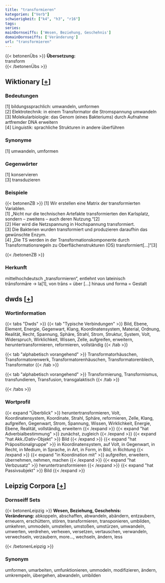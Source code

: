 ```yaml
---
title: "transformieren"
kategorien: ["Verb"]
schwierigkeit: ["k4", "h3", "r16"]
tags:
series:
mainDornseiffs: ['Wesen, Beziehung, Geschehnis']
domainDornseiffs: ['Veränderung']
url: "transformieren"
---
```


{{< betonenÜbs >}}
**Übersetzung:**  
transform  
{{< /betonenÜbs >}}

## Wiktionary [[+](https://de.wiktionary.org/wiki/transformieren)]

### Bedeutungen
[1] bildungssprachlich: umwandeln, umformen  
[2] Elektrotechnik: in einem Transformator die Stromspannung umwandeln  
[3] Molekularbiologie: das Genom (eines Bakteriums) durch Aufnahme artfremder DNA erweitern  
[4] Linguistik: sprachliche Strukturen in andere überführen  

### Synonyme
[1] umwandeln, umformen  

### Gegenwörter
[1] konservieren  
[3] transduzieren  

### Beispiele
{{< betonenZB >}}
[1] Wir erstellen eine  Matrix der transformierten Variablen.  
[1] „Nicht nur die technischen Artefakte transformierten den Karlsplatz, sondern – zweitens – auch deren Nutzung.“[2]  
[2] Hier wird die Netzspannung in Hochspannung transformiert.  
[3] Die Bakterien wurden transformiert und produzieren daraufhin das gewünschte Enzym.  
[4] „Die TS werden in der Transformationskomponente durch Transformationsregeln zu Oberflächenstrukturen (OS) transformiert[…]“[3]  

{{< /betonenZB >}}
### Herkunft
mittelhochdeutsch „transformieren“, entlehnt von lateinisch trānsformāre → la[1], von trāns = über […] hinaus und forma = Gestalt  



## dwds [[+](https://www.dwds.de/wb/transformieren)]

### Wortinformation
{{< tabs "Dwds" >}}
{{< tab "Typische Verbindungen" >}}
Bild, Ebene, Element, Energie, Gegenwart, Klang, Koordinatensystem, Material, Ordnung, Realität, Recht, Spannung, Sphäre, Strahl, Strom, Struktur, System, Volt, Widerspruch, Wirklichkeit, Wissen, Zelle, aufgreifen, erweitern, heruntertransformieren, reformieren, vollständig
{{< /tab >}}

{{< tab "alphabetisch vorangehend" >}}
Transformatorhäuschen, Transformatorenwerk, Transformatorenhäuschen, Transformatorenblech, Transformator
{{< /tab >}}

{{< tab "alphabetisch vorangehend" >}}
Transformierung, Transformismus, transfundieren, Transfusion, transgalaktisch
{{< /tab >}}

{{< /tabs >}}

### Wortprofil
{{< expand "Überblick" >}} heruntertransformieren, Volt, Koordinatensystem, Koordinate, Strahl, Sphäre, reformieren, Zelle, Klang, aufgreifen, Gegenwart, Strom, Spannung, Wissen, Wirklichkeit, Energie, Ebene, Realität, vollständig, erweitern {{< /expand >}}
{{< expand "hat Adverbialbestimmung" >}} zunächst, zugleich {{< /expand >}}
{{< expand "hat Akk./Dativ-Objekt" >}} Bild {{< /expand >}}
{{< expand "hat Präpositionalgruppe" >}} in Koordinatensystem, auf Volt, in Gegenwart, in Recht, in Medium, in Sprache, in Art, in Form, in Bild, in Richtung {{< /expand >}}
{{< expand "in Koordination mit" >}} aufgreifen, erweitern, übernehmen, nehmen, machen {{< /expand >}}
{{< expand "hat Verbzusatz" >}} heruntertransformieren {{< /expand >}}
{{< expand "hat Passivsubjekt" >}} Bild {{< /expand >}}

## Leipzig Corpora [[+](https://corpora.uni-leipzig.de/en/res?word=transformieren&corpusId=deu_newscrawl-public_2018)]

### Dornseiff Sets
{{< betonenLeipzig >}}
**Wesen, Beziehung, Geschehnis:**  
**Veränderung:** abkoppeln, abschaffen, abwandeln, abändern, entzaubern, erneuern, erschüttern, stören, transformieren, transponieren, umbilden, umkehren, ummodeln, umstellen, umstoßen, umstürzen, umwandeln, umwerten, verdrehen, verhexen, versetzen, vertauschen, verwandeln, verwechseln, verzaubern, more..., wechseln, ändern, less  

{{< /betonenLeipzig >}}

### Synonym
umformen, umarbeiten, umfunktionieren, ummodeln, modifizieren, ändern, umkrempeln, übergehen, abwandeln, umbilden

